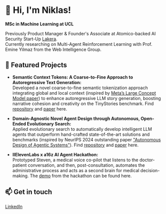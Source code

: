 # 👋 Hi, I'm Niklas!

**MSc in Machine Learning at UCL**  

Previously Product Manager & Founder's Associate at Atomico-backed AI Security Start-Up [Lakera](https://lakera.ai).  
Currently researching on Multi-Agent Reinforcement Learning with Prof. Emine Yilmaz from the Web Intelligence Group.

## 🚀 Featured Projects

- **Semantic Context Tokens: A Coarse-to-Fine Approach to Autoregressive Text Generation:**  
  Developed a novel coarse-to-fine semantic tokenization approach integrating global and local context (inspired by [Meta’s Large Concept Model paper](https://ai.meta.com/research/publications/large-concept-models-language-modeling-in-a-sentence-representation-space/)) to enhance autoregressive LLM story generation, boosting narrative cohesion and creativity on the TinyStories benchmark. Find [repository](https://github.com/niklasfalk99/nlp_semantic_context_token_model) and [paper](https://drive.google.com/file/d/1EdXx0uTEyzehb6I9kLyqG2H-5cYxnkG2/view?usp=sharing) here.

- **Domain-Agnostic Novel Agent Design through Autonomous, Open-Ended Evolutionary Search:**  
  Applied evolutionary search to automatically develop intelligent LLM agents that outperform hand-crafted state-of-the-art solutions and benchmarks (inspired by NeurIPS 2024 outstanding paper ["Autonomous Design of Agentic Systems"](https://arxiv.org/abs/2408.08435)). Find [repository](https://github.com/SebastianSigur/ES-ADAS) and [paper](https://drive.google.com/file/d/1IZnOFobB7bn0eUrppfxdF7BXgG3QuGCL/view?usp=sharing) here.

- **IIElevenLabs x a16z AI Agent Hackathon:**  
  Prototyped Steven, a medical voice co-pilot that listens to the doctor-patient conversation, and then, post-consultation, automates the administrative process and acts as a second brain for medical decision-making. The [demo](https://youtu.be/qXnhOg9lG5M) from the hackathon can be found here.

## 📫 Get in touch

[LinkedIn](https://www.linkedin.com/in/niklas-falk/)
